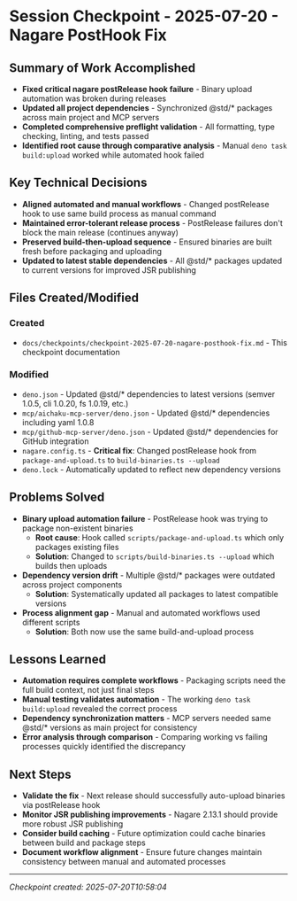 # Session Checkpoint - 2025-07-20 - Nagare PostHook Fix

## Summary of Work Accomplished

- **Fixed critical nagare postRelease hook failure** - Binary upload automation
  was broken during releases
- **Updated all project dependencies** - Synchronized @std/* packages across
  main project and MCP servers
- **Completed comprehensive preflight validation** - All formatting, type
  checking, linting, and tests passed
- **Identified root cause through comparative analysis** - Manual
  `deno task build:upload` worked while automated hook failed

## Key Technical Decisions

- **Aligned automated and manual workflows** - Changed postRelease hook to use
  same build process as manual command
- **Maintained error-tolerant release process** - PostRelease failures don't
  block the main release (continues anyway)
- **Preserved build-then-upload sequence** - Ensured binaries are built fresh
  before packaging and uploading
- **Updated to latest stable dependencies** - All @std/* packages updated to
  current versions for improved JSR publishing

## Files Created/Modified

### Created

- `docs/checkpoints/checkpoint-2025-07-20-nagare-posthook-fix.md` - This
  checkpoint documentation

### Modified

- `deno.json` - Updated @std/* dependencies to latest versions (semver 1.0.5,
  cli 1.0.20, fs 1.0.19, etc.)
- `mcp/aichaku-mcp-server/deno.json` - Updated @std/* dependencies including
  yaml 1.0.8
- `mcp/github-mcp-server/deno.json` - Updated @std/* dependencies for GitHub
  integration
- `nagare.config.ts` - **Critical fix**: Changed postRelease hook from
  `package-and-upload.ts` to `build-binaries.ts --upload`
- `deno.lock` - Automatically updated to reflect new dependency versions

## Problems Solved

- **Binary upload automation failure** - PostRelease hook was trying to package
  non-existent binaries
  - **Root cause**: Hook called `scripts/package-and-upload.ts` which only
    packages existing files
  - **Solution**: Changed to `scripts/build-binaries.ts --upload` which builds
    then uploads
- **Dependency version drift** - Multiple @std/* packages were outdated across
  project components
  - **Solution**: Systematically updated all packages to latest compatible
    versions
- **Process alignment gap** - Manual and automated workflows used different
  scripts
  - **Solution**: Both now use the same build-and-upload process

## Lessons Learned

- **Automation requires complete workflows** - Packaging scripts need the full
  build context, not just final steps
- **Manual testing validates automation** - The working `deno task build:upload`
  revealed the correct process
- **Dependency synchronization matters** - MCP servers needed same @std/*
  versions as main project for consistency
- **Error analysis through comparison** - Comparing working vs failing processes
  quickly identified the discrepancy

## Next Steps

- **Validate the fix** - Next release should successfully auto-upload binaries
  via postRelease hook
- **Monitor JSR publishing improvements** - Nagare 2.13.1 should provide more
  robust JSR publishing
- **Consider build caching** - Future optimization could cache binaries between
  build and package steps
- **Document workflow alignment** - Ensure future changes maintain consistency
  between manual and automated processes

---

_Checkpoint created: 2025-07-20T10:58:04_
